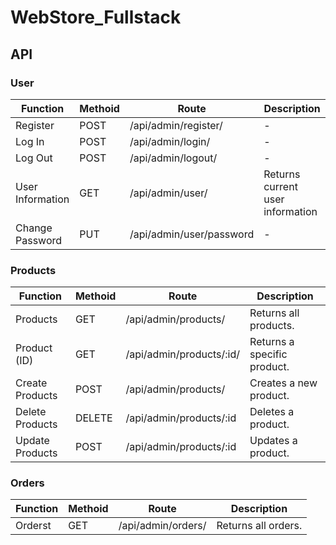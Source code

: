 # WebStore_Fullstack

## API

### User

| Function    | Methoid | Route       | Description       |
| ----------- | ----------- | ----------- | ----------- |
| Register    | POST     | /api/admin/register/       |-|
| Log In      | POST        | /api/admin/login/       |-|
| Log Out     | POST       | /api/admin/logout/         |-|
| User Information| GET    | /api/admin/user/       | Returns current user information|
| Change Password | PUT    | /api/admin/user/password       |-|

### Products

| Function    | Methoid | Route       | Description       |
| ----------- | ----------- | ----------- | ----------- |
| Products          | GET       | /api/admin/products/       | Returns all products.       |
| Product (ID)      | GET        | /api/admin/products/:id/       | Returns a specific product.       |
| Create Products   | POST        | /api/admin/products/       | Creates a new product.       |
| Delete Products   | DELETE        | /api/admin/products/:id      | Deletes a product.       |
| Update Products   | POST        | /api/admin/products/:id      | Updates a product.       |


### Orders

| Function    | Methoid | Route       | Description       |
| ----------- | ----------- | ----------- | ----------- |
| Orderst          | GET       | /api/admin/orders/       | Returns all orders.       |

